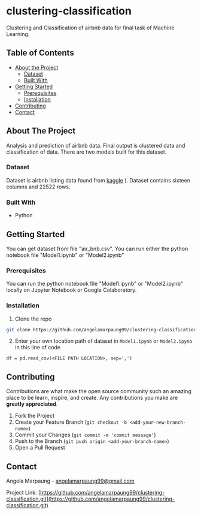 # clustering-classification
Clustering and Classification of airbnb data for final task of Machine Learning.

<!-- TABLE OF CONTENTS -->
## Table of Contents

* [About the Project](#about-the-project)
  * [Dataset](#dataset)
  * [Built With](#built-with)
* [Getting Started](#getting-started)
  * [Prerequisites](#prerequisites)
  * [Installation](#installation)
* [Contributing](#contributing)
* [Contact](#contact)


<!-- ABOUT THE PROJECT -->
## About The Project

Analysis and prediction of airbnb data. Final output is clustered data and classification of data.
There are two models built for this dataset.

### Dataset
Dataset is airbnb listing data found from [kaggle](https://www.kaggle.com/dgomonov/new-york-city-airbnb-open-data?select=AB_NYC_2019.csv) ).
Dataset contains sixteen columns and 22522 rows.
### Built With
* Python

<!-- GETTING STARTED -->
## Getting Started

You can get dataset from file "air_bnb.csv".
You can run either the python notebook file "Model1.ipynb" or "Model2.ipynb"


### Prerequisites

You can run the python notebook file "Model1.ipynb" or "Model2.ipynb" locally on Jupyter Notebook or Google Colaboratory.

### Installation

1. Clone the repo
```sh
git clone https://github.com/angelamarpaung99/clustering-classification.git
```
2. Enter your own location path of dataset in
`Model1.ipynb` or `Model2.ipynb` in this line of code
``` 
df = pd.read_csv(<FILE PATH LOCATION>, sep=',') 
```

<!-- CONTRIBUTING -->
## Contributing

Contributions are what make the open source community such an amazing place to be learn, inspire, and create. Any contributions you make are **greatly appreciated**.

1. Fork the Project
2. Create your Feature Branch (`git checkout -b <add-your-new-branch-name>`)
3. Commit your Changes (`git commit -m 'commit message'`)
4. Push to the Branch (`git push origin <add-your-branch-name>`)
5. Open a Pull Request


<!-- CONTACT -->
## Contact

Angela Marpaung - angelamarpaung99@gmail.com

Project Link: [https://github.com/angelamarpaung99/clustering-classification.git](https://github.com/angelamarpaung99/clustering-classification.git)



